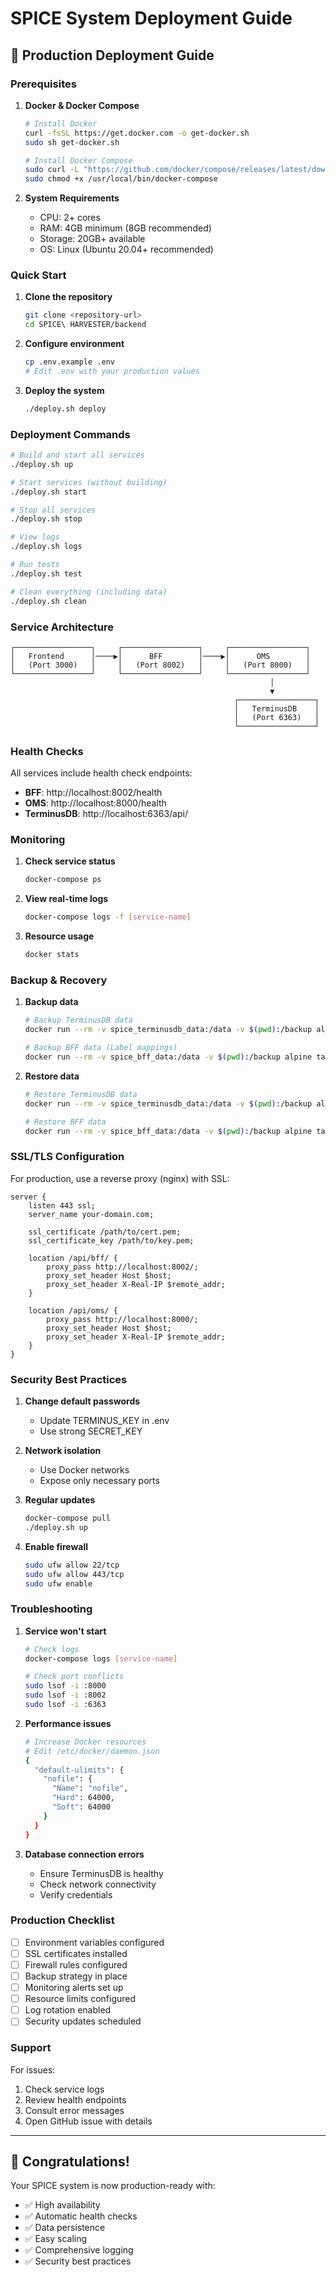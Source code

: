 # SPICE System Deployment Guide

## 🚀 Production Deployment Guide

### Prerequisites

1. **Docker & Docker Compose**
   ```bash
   # Install Docker
   curl -fsSL https://get.docker.com -o get-docker.sh
   sudo sh get-docker.sh
   
   # Install Docker Compose
   sudo curl -L "https://github.com/docker/compose/releases/latest/download/docker-compose-$(uname -s)-$(uname -m)" -o /usr/local/bin/docker-compose
   sudo chmod +x /usr/local/bin/docker-compose
   ```

2. **System Requirements**
   - CPU: 2+ cores
   - RAM: 4GB minimum (8GB recommended)
   - Storage: 20GB+ available
   - OS: Linux (Ubuntu 20.04+ recommended)

### Quick Start

1. **Clone the repository**
   ```bash
   git clone <repository-url>
   cd SPICE\ HARVESTER/backend
   ```

2. **Configure environment**
   ```bash
   cp .env.example .env
   # Edit .env with your production values
   ```

3. **Deploy the system**
   ```bash
   ./deploy.sh deploy
   ```

### Deployment Commands

```bash
# Build and start all services
./deploy.sh up

# Start services (without building)
./deploy.sh start

# Stop all services
./deploy.sh stop

# View logs
./deploy.sh logs

# Run tests
./deploy.sh test

# Clean everything (including data)
./deploy.sh clean
```

### Service Architecture

```
┌─────────────────┐     ┌─────────────────┐     ┌─────────────────┐
│   Frontend      │────▶│      BFF        │────▶│      OMS        │
│   (Port 3000)   │     │   (Port 8002)   │     │   (Port 8000)   │
└─────────────────┘     └─────────────────┘     └─────────────────┘
                                                          │
                                                          ▼
                                                  ┌─────────────────┐
                                                  │   TerminusDB    │
                                                  │   (Port 6363)   │
                                                  └─────────────────┘
```

### Health Checks

All services include health check endpoints:

- **BFF**: http://localhost:8002/health
- **OMS**: http://localhost:8000/health
- **TerminusDB**: http://localhost:6363/api/

### Monitoring

1. **Check service status**
   ```bash
   docker-compose ps
   ```

2. **View real-time logs**
   ```bash
   docker-compose logs -f [service-name]
   ```

3. **Resource usage**
   ```bash
   docker stats
   ```

### Backup & Recovery

1. **Backup data**
   ```bash
   # Backup TerminusDB data
   docker run --rm -v spice_terminusdb_data:/data -v $(pwd):/backup alpine tar czf /backup/terminusdb-backup-$(date +%Y%m%d).tar.gz -C /data .
   
   # Backup BFF data (Label mappings)
   docker run --rm -v spice_bff_data:/data -v $(pwd):/backup alpine tar czf /backup/bff-backup-$(date +%Y%m%d).tar.gz -C /data .
   ```

2. **Restore data**
   ```bash
   # Restore TerminusDB data
   docker run --rm -v spice_terminusdb_data:/data -v $(pwd):/backup alpine tar xzf /backup/terminusdb-backup-YYYYMMDD.tar.gz -C /data
   
   # Restore BFF data
   docker run --rm -v spice_bff_data:/data -v $(pwd):/backup alpine tar xzf /backup/bff-backup-YYYYMMDD.tar.gz -C /data
   ```

### SSL/TLS Configuration

For production, use a reverse proxy (nginx) with SSL:

```nginx
server {
    listen 443 ssl;
    server_name your-domain.com;
    
    ssl_certificate /path/to/cert.pem;
    ssl_certificate_key /path/to/key.pem;
    
    location /api/bff/ {
        proxy_pass http://localhost:8002/;
        proxy_set_header Host $host;
        proxy_set_header X-Real-IP $remote_addr;
    }
    
    location /api/oms/ {
        proxy_pass http://localhost:8000/;
        proxy_set_header Host $host;
        proxy_set_header X-Real-IP $remote_addr;
    }
}
```

### Security Best Practices

1. **Change default passwords**
   - Update TERMINUS_KEY in .env
   - Use strong SECRET_KEY

2. **Network isolation**
   - Use Docker networks
   - Expose only necessary ports

3. **Regular updates**
   ```bash
   docker-compose pull
   ./deploy.sh up
   ```

4. **Enable firewall**
   ```bash
   sudo ufw allow 22/tcp
   sudo ufw allow 443/tcp
   sudo ufw enable
   ```

### Troubleshooting

1. **Service won't start**
   ```bash
   # Check logs
   docker-compose logs [service-name]
   
   # Check port conflicts
   sudo lsof -i :8000
   sudo lsof -i :8002
   sudo lsof -i :6363
   ```

2. **Performance issues**
   ```bash
   # Increase Docker resources
   # Edit /etc/docker/daemon.json
   {
     "default-ulimits": {
       "nofile": {
         "Name": "nofile",
         "Hard": 64000,
         "Soft": 64000
       }
     }
   }
   ```

3. **Database connection errors**
   - Ensure TerminusDB is healthy
   - Check network connectivity
   - Verify credentials

### Production Checklist

- [ ] Environment variables configured
- [ ] SSL certificates installed
- [ ] Firewall rules configured
- [ ] Backup strategy in place
- [ ] Monitoring alerts set up
- [ ] Resource limits configured
- [ ] Log rotation enabled
- [ ] Security updates scheduled

### Support

For issues:
1. Check service logs
2. Review health endpoints
3. Consult error messages
4. Open GitHub issue with details

---

## 🎉 Congratulations!

Your SPICE system is now production-ready with:
- ✅ High availability
- ✅ Automatic health checks
- ✅ Data persistence
- ✅ Easy scaling
- ✅ Comprehensive logging
- ✅ Security best practices